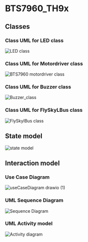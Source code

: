 # BTS7960_TH9x

<h2> Classes </h2>

<h3> Class UML for LED class</h3>

![LED class](https://user-images.githubusercontent.com/69661689/211990983-cd4c830e-eca5-4bfa-8b69-f46398eb0735.jpg)


<h3> Class UML for Motordriver  class</h3>

![BTS7960 motordriver class](https://user-images.githubusercontent.com/69661689/211991435-f267d4c4-64c6-429c-a4c9-81d8ad8c39f5.jpg)


<h3> Class UML for Buzzer class</h3>

![Buzzer_class](https://user-images.githubusercontent.com/92455878/211993024-a66eec6a-d8af-4671-ae3f-7c1ecfb49562.jpg)


<h3> Class UML for FlySkyLBus class</h3>

![FlySkyIBus class](https://user-images.githubusercontent.com/92455878/211993085-6cc6b9d1-125e-41d5-9332-b4f45d217e7f.jpg)


<h2> State model </h2>

![state model](https://user-images.githubusercontent.com/46808309/211621040-78289efd-3654-426f-a306-12250067f671.png)

<h2> Interaction model </h2>

<h3> Use Case Diagram </h3>

![useCaseDiagram drawio (1)](https://user-images.githubusercontent.com/69661689/215400975-ffae2d7d-cfd3-4674-821a-5fa913346e73.png)


<h3> UML Sequence Diagram </h3>

![Sequence Diagram](https://user-images.githubusercontent.com/92455878/215335890-6e2c8f3b-72a8-4387-8236-2547c37adcd8.jpg)


<h3> UML Activity model </h3>

![Activity diagram](https://user-images.githubusercontent.com/46808309/215308777-8573bebb-869a-493f-8cdf-73382f4b9234.png)




